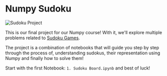 # Numpy Sudoku

![Sudoku Project](https://user-images.githubusercontent.com/872296/68670705-499dce00-052c-11ea-8e82-18a1f435e274.png)

This is our final project for our Numpy course! With it, we'll explore multiple problems related to [Sudoku Games](https://en.wikipedia.org/wiki/Sudoku).

The project is a combination of notebooks that will guide you step by step through the process of, understanding sudokus, their representation using Numpy and finally how to solve them!

Start with the first Notebook: `1. Sudoku Board.ipynb` and best of luck!